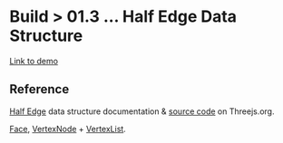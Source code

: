 # Build > 01.3 ... Half Edge Data Structure

[Link to demo](https://larryzodiac.github.io/Generative-Jewellery/build/01/01.3/index.html)

## Reference

[Half Edge](https://threejs.org/docs/#examples/quickhull/HalfEdge) data structure documentation & [source code](https://github.com/mrdoob/three.js/blob/master/examples/js/QuickHull.js) on Threejs.org.

[Face](https://threejs.org/docs/index.html#examples/quickhull/Face), [VertexNode](https://threejs.org/docs/index.html#examples/quickhull/VertexNode) + [VertexList](https://threejs.org/docs/index.html#examples/quickhull/VertexList).
